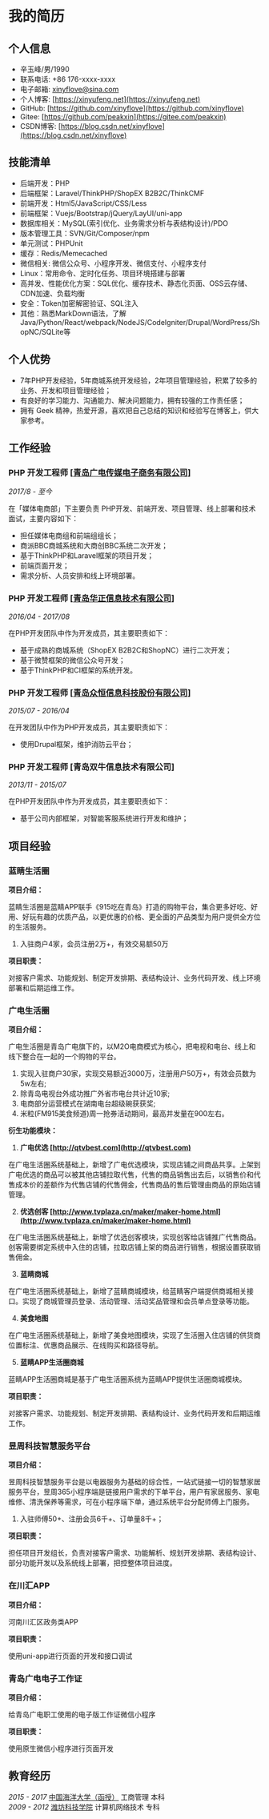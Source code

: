 # 我的简历

## 个人信息

- 辛玉峰/男/1990
- 联系电话: +86 176-xxxx-xxxx
- 电子邮箱: [xinyflove&#64;sina.com](xinyflove&#64;sina.com)
- 个人博客: [https://xinyufeng.net](https://xinyufeng.net)
- GitHub: [https://github.com/xinyflove](https://github.com/xinyflove)
- Gitee: [https://github.com/peakxin](https://gitee.com/peakxin)
- CSDN博客: [https://blog.csdn.net/xinyflove](https://blog.csdn.net/xinyflove)

## 技能清单

- 后端开发：PHP
- 后端框架：Laravel/ThinkPHP/ShopEX B2B2C/ThinkCMF
- 前端开发：Html5/JavaScript/CSS/Less
- 前端框架：Vuejs/Bootstrap/jQuery/LayUI/uni-app
- 数据库相关：MySQL(索引优化、业务需求分析与表结构设计)/PDO
- 版本管理工具：SVN/Git/Composer/npm
- 单元测试：PHPUnit
- 缓存：Redis/Memecached
- 微信相关: 微信公众号、小程序开发、微信支付、小程序支付
- Linux：常用命令、定时化任务、项目环境搭建与部署
- 高并发、性能优化方案：SQL优化、缓存技术、静态化页面、OSS云存储、CDN加速、负载均衡
- 安全：Token加密解密验证、SQL注入
- 其他：熟悉MarkDown语法，了解Java/Python/React/webpack/NodeJS/CodeIgniter/Drupal/WordPress/ShopNC/SQLite等

## 个人优势

- 7年PHP开发经验，5年商城系统开发经验，2年项目管理经验，积累了较多的业务、开发和项目管理经验；
- 有良好的学习能力、沟通能力、解决问题能力，拥有较强的工作责任感；
- 拥有 Geek 精神，热爱开源，喜欢把自己总结的知识和经验写在博客上，供大家参考。

## 工作经验

### **PHP 开发工程师** [[青岛广电传媒电子商务有限公司](http://www.qtvinfo.com)]

*2017/8 - 至今*

在「媒体电商部」下主要负责 PHP开发、前端开发、项目管理、线上部署和技术面试，主要内容如下：

* 担任媒体电商组和前端组组长；
* 商派BBC商城系统和大商创BBC系统二次开发；
* 基于ThinkPHP和Laravel框架的项目开发；
* 前端页面开发；
* 需求分析、人员安排和线上环境部署。


### **PHP 开发工程师** [[青岛华正信息技术有限公司](http://www.huazhenginfo.com)]

*2016/04 - 2017/08*

在PHP开发团队中作为开发成员，其主要职责如下：

* 基于成熟的商城系统（ShopEX B2B2C和ShopNC）进行二次开发；
* 基于微赞框架的微信公众号开发；
* 基于ThinkPHP和CI框架的系统开发。


### **PHP 开发工程师** [[青岛众恒信息科技股份有限公司](http://www.zehin.com.cn)]

*2015/07 - 2016/04*

在开发团队中作为PHP开发成员，其主要职责如下：

* 使用Drupal框架，维护消防云平台；

### **PHP 开发工程师** [青岛双牛信息技术有限公司]

*2013/11 - 2015/07*

在PHP开发团队中作为开发成员，其主要职责如下：

* 基于公司内部框架，对智能客服系统进行开发和维护；

## 项目经验

### 蓝睛生活圈

**项目介绍：**

蓝睛生活圈是蓝睛APP联手《915吃在青岛》打造的购物平台，集合更多好吃、好用、好玩有趣的优质产品，以更优惠的价格、更全面的产品类型为用户提供全方位的生活服务。
1. 入驻商户4家，会员注册2万+，有效交易额50万

**项目职责：**

对接客户需求、功能规划、制定开发排期、表结构设计、业务代码开发、线上环境部署和后期运维工作。

### 广电生活圈 
 
**项目介绍：**

广电生活圈是青岛广电旗下的，以M2O电商模式为核心，把电视和电台、线上和线下整合在一起的一个购物的平台。
1. 实现入驻商户30家，实现交易额近3000万，注册用户50万+，有效会员数为5w左右;
2. 除青岛电视台外成功推广外省市电台共计近10家;
3. 电商部分运营模式在湖南电台超级碗获获奖;
4. 米粒(FM915美食频道)周一抢券活动期间，最高并发量在900左右。

**衍生功能模块：**

1. **广电优选 [http://qtvbest.com](http://qtvbest.com)**

在广电生活圈系统基础上，新增了广电优选模块，实现店铺之间商品共享。上架到广电优选的商品可以被其他店铺拉取代售，代售的商品销售出去后，以销售价和代售成本价的差额作为代售店铺的代售佣金，代售商品的售后管理由商品的原始店铺管理。

2. **优选创客 [http://www.tvplaza.cn/maker/maker-home.html](http://www.tvplaza.cn/maker/maker-home.html)** 

在广电生活圈系统基础上，新增了优选创客模块，实现创客给店铺推广代售商品。创客需要绑定系统中入住的店铺，拉取店铺上架的商品进行销售，根据设置获取销售佣金。

3. **蓝睛商城**

在广电生活圈系统基础上，新增了蓝睛商城模块，给蓝睛客户端提供商城相关接口。实现了商城管理员登录、活动管理、活动奖品管理和会员单点登录等功能。

4. **美食地图**

在广电生活圈系统基础上，新增了美食地图模块，实现了生活圈入住店铺的供货商位置标注、优惠商品展示、在线购买和路径导航。

5. **蓝睛APP生活圈商城**

蓝睛APP生活圈商城是基于广电生活圈系统为蓝睛APP提供生活圈商城模块。

**项目职责：**

对接客户需求、功能规划、制定开发排期、表结构设计、业务代码开发和后期运维工作。

### 昱周科技智慧服务平台

**项目介绍：**

昱周科技智慧服务平台是以电器服务为基础的综合性，一站式链接一切的智慧家居服务平台，昱周365小程序端是链接用户需求的下单平台，用户有家居服务、家电维修、清洗保养等需求，可在小程序端下单，通过系统平台分配师傅上门服务。
1. 入驻师傅50+、注册会员6千+、订单量8千+；

**项目职责：**

担任项目开发组长，负责对接客户需求、功能解析、规划开发排期、表结构设计、部分功能开发以及系统线上部署，把控整体项目进度。

### 在川汇APP

**项目介绍：**

河南川汇区政务类APP

**项目职责：**

使用uni-app进行页面的开发和接口调试

### 青岛广电电子工作证

**项目介绍：**

给青岛广电职工使用的电子版工作证微信小程序

**项目职责：**

使用原生微信小程序进行页面开发


## 教育经历

*2015 - 2017* [中国海洋大学（函授）](http://jxjy.ouc.edu.cn/) 工商管理 本科  
*2009 - 2012* [潍坊科技学院](http://www.wfust.edu.cn/) 计算机网络技术 专科
